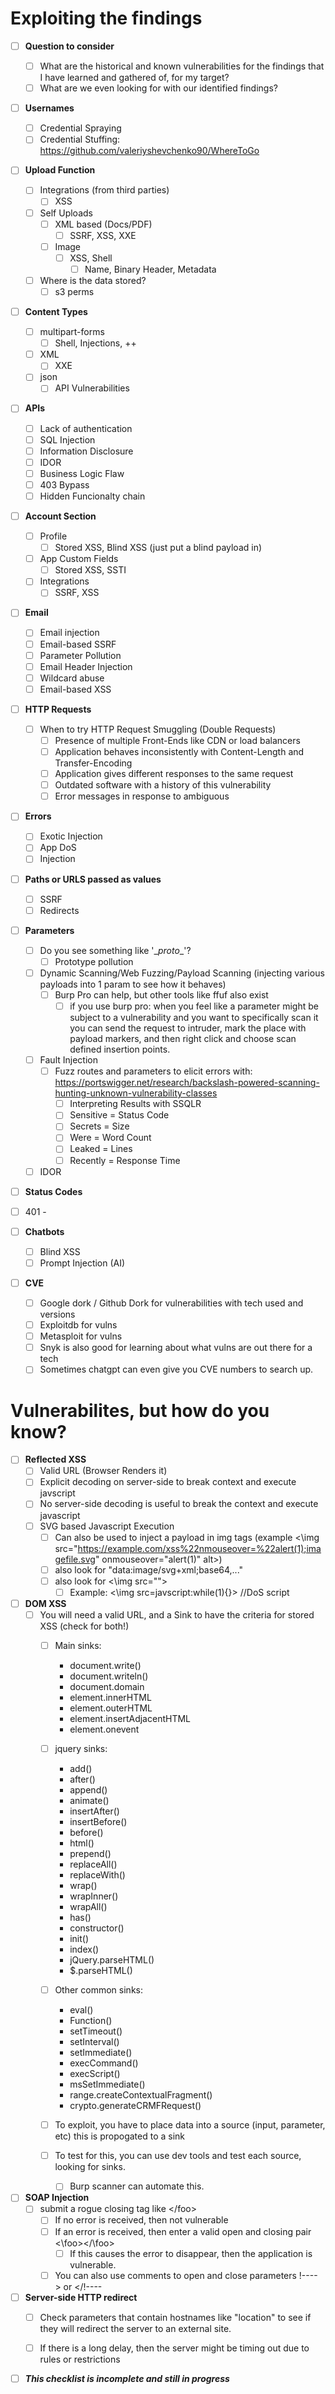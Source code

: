 <h1>Exploiting the findings</h1>

- [ ] **Question to consider**
  - [ ] What are the historical and known vulnerabilities for the findings that I have learned and gathered of, for my target?
  - [ ] What are we even looking for with our identified findings?
- [ ] **Usernames**
  - [ ] Credential Spraying
  - [ ] Credential Stuffing: https://github.com/valeriyshevchenko90/WhereToGo
- [ ] **Upload Function**
  - [ ] Integrations (from third parties)
    - [ ] XSS
  - [ ] Self Uploads
    - [ ] XML based (Docs/PDF)
        - [ ] SSRF, XSS, XXE
    - [ ] Image
      - [ ] XSS, Shell
        - [ ] Name, Binary Header, Metadata
  - [ ] Where is the data stored?
    - [ ] s3 perms
- [ ] **Content Types**
  - [ ] multipart-forms 
    - [ ] Shell, Injections, ++
  - [ ] XML
    - [ ] XXE
  - [ ] json
    - [ ] API Vulnerabilities
- [ ] **APIs**
  - [ ] Lack of authentication
  - [ ] SQL Injection
  - [ ] Information Disclosure
  - [ ] IDOR
  - [ ] Business Logic Flaw
  - [ ] 403 Bypass
  - [ ] Hidden Funcionalty chain
- [ ] **Account Section**
  - [ ] Profile
    - [ ] Stored XSS, Blind XSS (just put a blind payload in)
  - [ ] App Custom Fields
    - [ ] Stored XSS, SSTI
  - [ ] Integrations
    - [ ] SSRF, XSS
- [ ] **Email**
  - [ ] Email injection
  - [ ] Email-based SSRF
  - [ ] Parameter Pollution
  - [ ] Email Header Injection
  - [ ] Wildcard abuse
  - [ ] Email-based XSS
- [ ] **HTTP Requests**
  - [ ] When to try HTTP Request Smuggling (Double Requests)
    - [ ] Presence of multiple Front-Ends like CDN or load balancers
    - [ ] Application behaves inconsistently with Content-Length and Transfer-Encoding
    - [ ] Application gives different responses to the same request
    - [ ] Outdated software with a history of this vulnerability
    - [ ] Error messages in response to ambiguous 
- [ ] **Errors**
  - [ ] Exotic Injection
  - [ ] App DoS
  - [ ] Injection
- [ ] **Paths or URLS passed as values**
  - [ ] SSRF
  - [ ] Redirects
- [ ] **Parameters**
  - [ ] Do you see something like '\__proto__\'?
    - [ ] Prototype pollution
  - [ ] Dynamic Scanning/Web Fuzzing/Payload Scanning (injecting various payloads into 1 param to see how it behaves)
    - [ ] Burp Pro can help, but other tools like ffuf also exist
      - [ ] if you use burp pro: when you feel like a parameter might be subject to a vulnerability and you want to specifically scan it you can send the request to intruder, mark the place with payload markers, and then right click and choose scan defined insertion points.
  - [ ] Fault Injection
    - [ ] Fuzz routes and parameters to elicit errors with: https://portswigger.net/research/backslash-powered-scanning-hunting-unknown-vulnerability-classes
      - [ ] Interpreting Results with SSQLR
      - [ ] Sensitive = Status Code
      - [ ] Secrets = Size
      - [ ] Were = Word Count
      - [ ] Leaked = Lines
      - [ ] Recently = Response Time
  - [ ] IDOR
- [ ] **Status Codes**
- [ ] 401 - 




- [ ] **Chatbots**
  - [ ] Blind XSS
  - [ ] Prompt Injection (AI)
- [ ] **CVE**
    - [ ] Google dork / Github Dork for vulnerabilities with tech used and versions
    - [ ] Exploitdb for vulns
    - [ ] Metasploit for vulns
    - [ ] Snyk is also good for learning about what vulns are out there for a tech
    - [ ] Sometimes chatgpt can even give you CVE numbers to search up.
    
<h1>Vulnerabilites, but how do you know?</h1>

- [ ] **Reflected XSS**
  - [ ] Valid URL (Browser Renders it)
  - [ ] Explicit decoding on server-side to break context and execute javscript
  - [ ] No server-side decoding is useful to break the context and execute javascript
  - [ ] SVG based Javascript Execution
    - [ ] Can also be used to inject a payload in img tags (example <\img src="https://example.com/xss%22nmouseover=%22alert(1);imagefile.svg" onmouseover="alert(1)" alt>)
    - [ ] also look for "data:image/svg+xml;base64,..."
    - [ ] also look for <\img src="">
      - [ ] Example: <\img src=javscript:while(1){}> //DoS script
- [ ] **DOM XSS**
  - [ ] You will need a valid URL, and a Sink to have the criteria for stored XSS (check for both!)
    - [ ] Main sinks: 
      * document.write()
      * document.writeln()
      * document.domain
      * element.innerHTML
      * element.outerHTML
      * element.insertAdjacentHTML
      * element.onevent
    - [ ] jquery sinks: 
      * add()
      * after()
      * append()
      * animate()
      * insertAfter()
      * insertBefore()
      * before()
      * html()
      * prepend()
      * replaceAll()
      * replaceWith()
      * wrap()
      * wrapInner()
      * wrapAll()
      * has()
      * constructor()
      * init()
      * index()
      * jQuery.parseHTML()
      * $.parseHTML()   
    - [ ] Other common sinks: 
      * eval()
      * Function()
      * setTimeout()
      * setInterval()
      * setImmediate()
      * execCommand()
      * execScript()
      * msSetImmediate()
      * range.createContextualFragment()
      * crypto.generateCRMFRequest()
    
    - [ ] To exploit, you have to place data into a source (input, parameter, etc) this is propogated to a sink
    - [ ] To test for this, you can use dev tools and test each source, looking for sinks.
      - [ ] Burp scanner can automate this.

- [ ] **SOAP Injection**
  - [ ] submit a rogue closing tag like <\/foo>
    - [ ] If no error is received, then not vulnerable
    - [ ] If an error is received, then enter a valid open and closing pair <\foo></\foo>
      - [ ] If this causes the error to disappear, then the application is vulnerable.
    - [ ] You can also use comments to open and close parameters !----> or </!---- 

- [ ] **Server-side HTTP redirect**
  - [ ] Check parameters that contain hostnames like "location" to see if they will redirect the server to an external site.
  - [ ] If there is a long delay, then the server might be timing out due to rules or restrictions


- [ ] ***This checklist is incomplete and still in progress***
